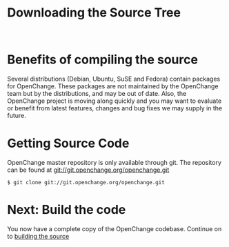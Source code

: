 # Downloading the Source Tree #

<br/>

# Benefits of compiling the source #

Several distributions (Debian, Ubuntu, SuSE and Fedora) contain
packages for OpenChange. These packages are not maintained by the
OpenChange team but by the distributions, and may be out of
date. Also, the OpenChange project is moving along quickly and you may
want to evaluate or benefit from latest features, changes and bug
fixes we may supply in the future.

# Getting Source Code #

OpenChange master repository is only available through git. The
repository can be found at [git://git.openchange.org/openchange.git](git://git.openchange.org/openchange.git)

    $ git clone git://git.openchange.org/openchange.git

# Next: Build the code #

You now have a complete copy of the OpenChange codebase. Continue on to [building the source](/developers/building.html)

